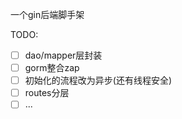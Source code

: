 一个gin后端脚手架


TODO: 
- [ ] dao/mapper层封装
- [ ] gorm整合zap
- [ ] 初始化的流程改为异步(还有线程安全)
- [ ] routes分层
- [ ] ...